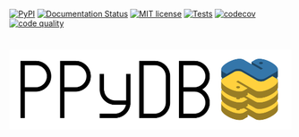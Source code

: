 [![PyPI](https://img.shields.io/pypi/v/ppydb)](https://pypi.org/project/ppydb/)
[![Documentation Status](https://readthedocs.org/projects/ppydb/badge/?version=latest)](https://ppydb.readthedocs.io/en/latest/?badge=latest)
[![MIT license](https://img.shields.io/badge/license-MIT-yellowgreen)](https://github.com/louisdevie/ezcli/blob/main/LICENSE)
[![Tests](https://github.com/louisdevie/ppydb/actions/workflows/coverage.yml/badge.svg)](https://github.com/louisdevie/ppydb/actions/workflows/coverage.yml)
[![codecov](https://codecov.io/gh/louisdevie/ppydb/branch/main/graph/badge.svg)](https://codecov.io/gh/louisdevie/ppydb)
[![code quality](https://img.shields.io/badge/code_quality-terrible-critical)](https://github.com/louisdevie/ezcli)
# ![logo](ppydb_logo_flat.svg)
